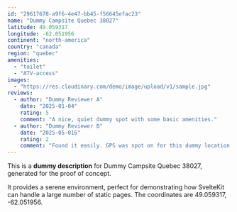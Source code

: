 ```yaml
---
id: "29617678-a9f6-4e47-bb45-f56645efac23"
name: "Dummy Campsite Quebec 38027"
latitude: 49.059317
longitude: -62.051956
continent: "north-america"
country: "canada"
region: "quebec"
amenities:
  - "toilet"
  - "ATV-access"
images:
  - "https://res.cloudinary.com/demo/image/upload/v1/sample.jpg"
reviews:
  - author: "Dummy Reviewer A"
    date: "2025-01-04"
    rating: 5
    comment: "A nice, quiet dummy spot with some basic amenities."
  - author: "Dummy Reviewer B"
    date: "2025-05-016"
    rating: 2
    comment: "Found it easily. GPS was spot on for this dummy location."
---
```


This is a **dummy description** for Dummy Campsite Quebec 38027, generated for the proof of concept.

It provides a serene environment, perfect for demonstrating how SvelteKit can handle a large number of static pages. The coordinates are 49.059317, -62.051956.
